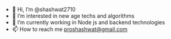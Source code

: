 - 👋 Hi, I’m @shashwat2710
- 👀 I’m interested in new age techs and algorithms
- 🌱 I’m currently working in Node js and backend technologies
- 📫 How to reach me proshashwat@gmail.com

<!---
shashwat2710/shashwat2710 is a ✨ special ✨ repository because its `README.md` (this file) appears on your GitHub profile.
You can click the Preview link to take a look at your changes.
--->
